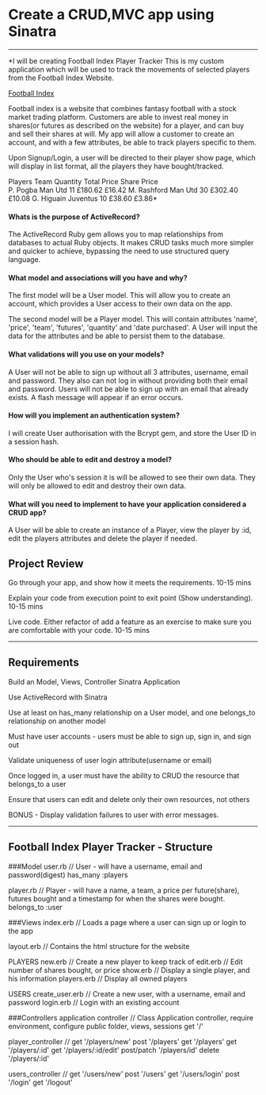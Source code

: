 # Create a CRUD,MVC app using Sinatra
-------------------------------------------------------------------------------

*I will be creating Football Index Player Tracker
This is my custom application which will be used to track the movements
of selected players from the Football Index Website.

[Football Index](https://footballindex.co.uk)

Football index is a website that combines fantasy football with a stock market
trading platform. Customers are able to invest real money in shares(or futures
as described on the website) for a player, and can buy and sell their shares
at will.  My app will allow a customer to create an account, and with a few
attributes, be able to track players specific to them.

Upon Signup/Login, a user will be directed to their player show page, which
will display in list format, all the players they have bought/tracked.

Players
              Team          Quantity         Total Price          Share Price         
P. Pogba      Man Utd          11              £180.62              £16.42
M. Rashford   Man Utd          30              £302.40              £10.08
G. Higuain    Juventus         10              £38.60                £3.86*


#### Whats is the purpose of ActiveRecord?
The ActiveRecord Ruby gem allows you to map relationships from databases to
actual Ruby objects. It makes CRUD tasks much more simpler and quicker to
achieve, bypassing the need to use structured query language.

#### What model and associations will you have and why?
The first model will be a User model. This will allow you to create an account,
which provides a User access to their own data on the app.

The second model will be a Player model. This will contain attributes 'name',
'price', 'team', 'futures', 'quantity' and 'date purchased'. A User will
input the data for the attributes and be able to persist them to the database.

#### What validations will you use on your models?
A User will not be able to sign up without all 3 attributes, username, email
and password. They also can not log in without providing both their email
and password. Users will not be able to sign up with an email that already
exists. A flash message will appear if an error occurs.

#### How will you implement an authentication system?
I will create User authorisation with the Bcrypt gem, and store the User ID in
a session hash.

#### Who should be able to edit and destroy a model?
Only the User who's session it is will be allowed to see their own data. They
will only be allowed to edit and destroy their own data.

#### What will you need to implement to have your application considered a CRUD app?
A User will be able to create an instance of a Player, view the player by :id,
edit the players attributes and delete the player if needed.


## Project Review
Go through your app, and show how it meets the requirements.
10-15 mins

Explain your code from execution point to exit point (Show understanding).
10-15 mins

Live code. Either refactor of add a feature as an exercise to make sure you
are comfortable with your code.
10-15 mins

--------------------------------------------------------------------------------

## Requirements

Build an Model, Views, Controller Sinatra Application

Use ActiveRecord with Sinatra

Use at least on has_many relationship on a User model, and one belongs_to
relationship on another model

Must have user accounts - users must be able to sign up, sign in, and sign out

Validate uniqueness of user login attribute(username or email)

Once logged in, a user must have the ability to CRUD the resource that
belongs_to a user

Ensure that users can edit and delete only their own resources, not others

BONUS - Display validation failures to user with error messages.

--------------------------------------------------------------------------------

## Football Index Player Tracker - Structure

###Model
user.rb // User - will have a username, email and password(digest)
          has_many :players

player.rb // Player - will have a name, a team, a price per future(share),
          futures bought and a timestamp for when the shares were bought.
          belongs_to :user

###Views
index.erb // Loads a page where a user can sign up or login to the app

layout.erb // Contains the html structure for the website

  PLAYERS
    new.erb // Create a new player to keep track of
    edit.erb // Edit number of shares bought, or price
    show.erb // Display a single player, and his information
    players.erb // Display all owned players

  USERS
    create_user.erb // Create a new user, with a username, email and password
    login.erb // Login with an existing account

###Controllers
application controller // Class Application controller, require environment,
                          configure public folder, views, sessions
                          get '/'

player_controller //  get '/players/new'
                      post '/players'
                      get '/players'
                      get '/players/:id'
                      get '/players/:id/edit'
                      post/patch '/players/id'
                      delete '/players/:id'


users_controller // get '/users/new'
                    post '/users'
                    get '/users/login'
                    post '/login'
                    get '/logout'
